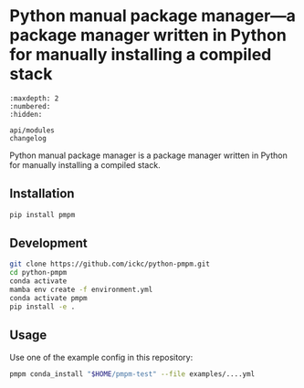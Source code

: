 # Python manual package manager—a package manager written in Python for manually installing a compiled stack

```{toctree}
:maxdepth: 2
:numbered:
:hidden:

api/modules
changelog
```

<!-- [![Documentation Status](https://readthedocs.org/projects/souk-data-centre/badge/?version=latest)](https://souk-data-centre.readthedocs.io/en/latest/?badge=latest&style=plastic)
[![Documentation Status](https://github.com/ickc/python-pmpm/workflows/GitHub%20Pages/badge.svg)](https://ickc.github.io/souk-data-centre)

![GitHub Actions](https://github.com/ickc/python-pmpm/workflows/Python%20package/badge.svg)

[![Supported versions](https://img.shields.io/pypi/pyversions/souk-data-centre.svg)](https://pypi.org/project/souk-data-centre)
[![Supported implementations](https://img.shields.io/pypi/implementation/souk-data-centre.svg)](https://pypi.org/project/souk-data-centre)
[![PyPI Wheel](https://img.shields.io/pypi/wheel/souk-data-centre.svg)](https://pypi.org/project/souk-data-centre)
[![PyPI Package latest release](https://img.shields.io/pypi/v/souk-data-centre.svg)](https://pypi.org/project/souk-data-centre)
[![GitHub Releases](https://img.shields.io/github/tag/ickc/python-pmpm.svg?label=github+release)](https://github.com/ickc/python-pmpm/releases)
[![Development Status](https://img.shields.io/pypi/status/souk-data-centre.svg)](https://pypi.python.org/pypi/souk-data-centre/)
[![Downloads](https://img.shields.io/pypi/dm/souk-data-centre.svg)](https://pypi.python.org/pypi/souk-data-centre/)
![License](https://img.shields.io/pypi/l/souk-data-centre.svg) -->

Python manual package manager is a package manager written in Python for manually installing a compiled stack.

## Installation

```sh
pip install pmpm
```

## Development

```sh
git clone https://github.com/ickc/python-pmpm.git
cd python-pmpm
conda activate
mamba env create -f environment.yml
conda activate pmpm
pip install -e .
```

## Usage

Use one of the example config in this repository:

```sh
pmpm conda_install "$HOME/pmpm-test" --file examples/....yml
```
